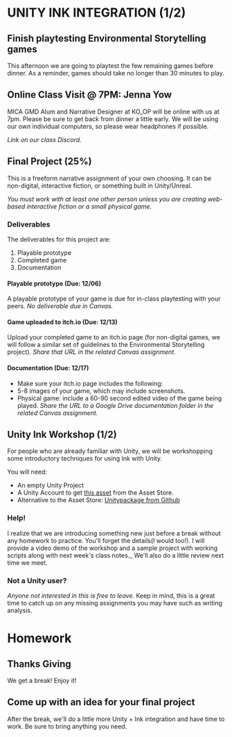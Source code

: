 # UNITY INK INTEGRATION (1/2)

## Finish playtesting Environmental Storytelling games
This afternoon we are going to playtest the few remaining games before dinner. As a reminder, games should take no longer than 30 minutes to play. 

## Online Class Visit @ 7PM: Jenna Yow
MICA GMD Alum and Narrative Designer at KO_OP will be online with us at 7pm. Please be sure to get back from dinner a little early. We will be using our own individual computers, so please wear headphones if possible.

_Link on our class Discord._

## Final Project (25%)
This is a freeform narrative assignment of your own choosing. It can be non-digital, interactive fiction, or something built in Unity/Unreal. 

_You must work with at least one other person unless you are creating web-based interactive fiction or a small physical game._

### Deliverables
The deliverables for this project are:
1. Playable prototype
2. Completed game
3. Documentation

#### Playable prototype (Due: 12/06)
A playable prototype of your game is due for in-class playtesting with your peers. _No deliverable due in Canvas._

#### Game uploaded to itch.io (Due: 12/13)
Upload your completed game to an itch.io page (for non-digital games, we will follow a similar set of guidelines to the Environmental Storytelling project). _Share that URL in the related Canvas assignment._

#### Documentation (Due: 12/17)
- Make sure your itch.io page includes the following:
- 5-8 images of your game, which may include screenshots.
- Physical game: include a 60-90 second edited video of the game being played. _Share the URL to a Google Drive documentation folder in the related Canvas assignment._


## Unity Ink Workshop (1/2)
For people who are already familiar with Unity, we will be workshopping some introductory techniques for using Ink with Unity. 

You will need:
- An empty Unity Project
- A Unity Account to get [this asset](https://assetstore.unity.com/packages/tools/integration/ink-integration-for-unity-60055) from the Asset Store.
- Alternative to the Asset Store: [Unitypackage from Github](https://github.com/inkle/ink-unity-integration/releases)


### Help!
I realize that we are introducing something new just before a break without any homework to practice. You'll forget the details(I would too!). I will provide a video demo of the workshop and a sample project with working scripts along with next week's class notes._ We'll also do a little review next time we meet.

### Not a Unity user?
_Anyone not interested in this is free to leave._ Keep in mind, this is a great time to catch up on any missing assignments you may have such as writing analysis.


# Homework

## Thanks Giving
We get a break! Enjoy it!

## Come up with an idea for your final project
After the break, we'll do a little more Unity + Ink integration and have time to work. Be sure to bring anything you need.
